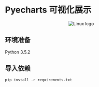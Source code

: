 # Pyecharts 可视化展示



<p align="center">
  <img src="https://s1.ax1x.com/2018/08/28/POCVFx.md.gif" alt="Linux logo"/>
</p>


## 环境准备
Python 3.5.2
## 导入依赖
```
pip install -r requirements.txt 
```
